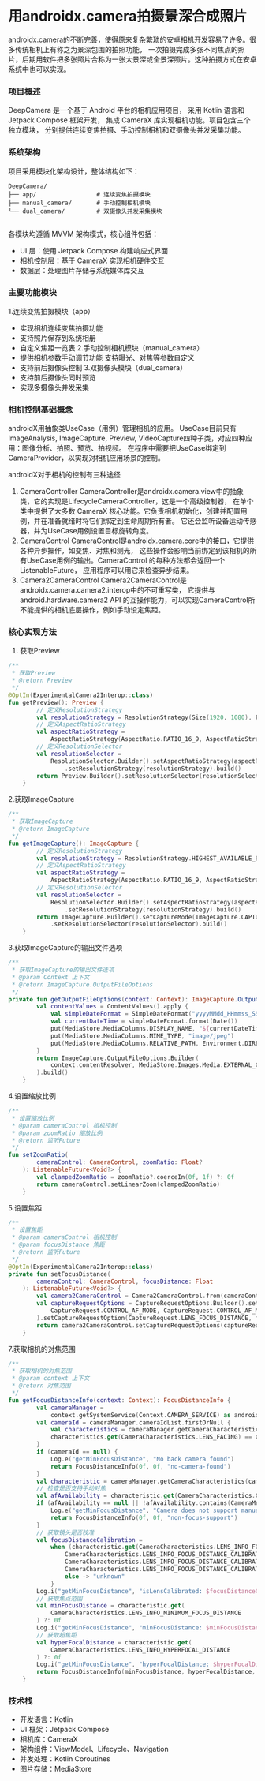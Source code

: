 
# 用androidx.camera拍摄景深合成照片

androidx.camera的不断完善，使得原来复杂繁琐的安卓相机开发容易了许多。很多传统相机上有称之为景深包围的拍照功能，
一次拍摄完成多张不同焦点的照片，后期用软件把多张照片合称为一张大景深或全景深照片。这种拍摄方式在安卓系统中也可以实现。


### 项目概述
DeepCamera 是一个基于 Android 平台的相机应用项目，
采用 Kotlin 语言和 Jetpack Compose 框架开发，
集成 CameraX 库实现相机功能。项目包含三个独立模块，
分别提供连续变焦拍摄、手动控制相机和双摄像头并发采集功能。
### 系统架构
项目采用模块化架构设计，整体结构如下：

```language  
DeepCamera/  
├── app/                 # 连续变焦拍摄模块  
├── manual_camera/       # 手动控制相机模块  
└── dual_camera/         # 双摄像头并发采集模块  
  
```
各模块均遵循 MVVM 架构模式，核心组件包括：
- UI 层：使用 Jetpack Compose 构建响应式界面
- 相机控制层：基于 CameraX 实现相机硬件交互
- 数据层：处理图片存储与系统媒体库交互

### 主要功能模块
1.连续变焦拍摄模块（app）
- 实现相机连续变焦拍摄功能
- 支持照片保存到系统相册
- 自定义焦距一览表
2.手动控制相机模块（manual_camera）
- 提供相机参数手动调节功能 支持曝光、对焦等参数自定义
- 支持前后摄像头控制
3.双摄像头模块（dual_camera）
- 支持前后摄像头同时预览
- 实现多摄像头并发采集
### 相机控制基础概念
androidX用抽象类UseCase（用例）管理相机的应用。
UseCase目前只有ImageAnalysis, ImageCapture, Preview, VideoCapture四种子类，对应四种应用：图像分析、拍照、预览、拍视频。
在程序中需要把UseCase绑定到CameraProvider，以实现对相机应用场景的控制。

androidX对于相机的控制有三种途径
1. CameraController
   CameraController是androidx.camera.view中的抽象类，它的实现是LifecycleCameraController，这是一个高级控制器，
在单个类中提供了大多数 CameraX 核心功能。它负责相机初始化，创建并配置用例，并在准备就绪时将它们绑定到生命周期所有者。
它还会监听设备运动传感器，并为UseCase用例设置目标旋转角度。
2. CameraControl
   CameraControl是androidx.camera.core中的接口，它提供各种异步操作，如变焦、对焦和测光，
这些操作会影响当前绑定到该相机的所有UseCase用例的输出。CameraControl 的每种方法都会返回一个 ListenableFuture，
应用程序可以用它来检查异步结果。
3. Camera2CameraControl
   Camera2CameraControl是androidx.camera.camera2.interop中的不可重写类，
它提供与 android.hardware.camera2 API 的互操作能力，可以实现CameraControl所不能提供的相机底层操作，例如手动设定焦距。

### 核心实现方法
1. 获取Preview
```kotlin
/**
 * 获取Preview
 * @return Preview
 */
@OptIn(ExperimentalCamera2Interop::class)
fun getPreview(): Preview {
        // 定义ResolutionStrategy
        val resolutionStrategy = ResolutionStrategy(Size(1920, 1080), FALLBACK_RULE_CLOSEST_LOWER)
        // 定义AspectRatioStrategy
        val aspectRatioStrategy =
            AspectRatioStrategy(AspectRatio.RATIO_16_9, AspectRatioStrategy.FALLBACK_RULE_AUTO)
        // 定义ResolutionSelector
        val resolutionSelector =
            ResolutionSelector.Builder().setAspectRatioStrategy(aspectRatioStrategy)
                .setResolutionStrategy(resolutionStrategy).build()
        return Preview.Builder().setResolutionSelector(resolutionSelector).build()
    }
```

2.获取ImageCapture
```kotlin
/**
 * 获取ImageCapture
 * @return ImageCapture
 */
fun getImageCapture(): ImageCapture {
        // 定义ResolutionStrategy
        val resolutionStrategy = ResolutionStrategy.HIGHEST_AVAILABLE_STRATEGY
        // 定义AspectRatioStrategy
        val aspectRatioStrategy =
            AspectRatioStrategy(AspectRatio.RATIO_16_9, AspectRatioStrategy.FALLBACK_RULE_AUTO)
        // 定义ResolutionSelector
        val resolutionSelector =
            ResolutionSelector.Builder().setAspectRatioStrategy(aspectRatioStrategy)
                .setResolutionStrategy(resolutionStrategy).build()
        return ImageCapture.Builder().setCaptureMode(ImageCapture.CAPTURE_MODE_MINIMIZE_LATENCY)
            .setResolutionSelector(resolutionSelector).build()
    }
```

3.获取ImageCapture的输出文件选项
```kotlin
/**
 * 获取ImageCapture的输出文件选项
 * @param Context 上下文
 * @return ImageCapture.OutputFileOptions
 */
private fun getOutputFileOptions(context: Context): ImageCapture.OutputFileOptions {
        val contentValues = ContentValues().apply {
            val simpleDateFormat = SimpleDateFormat("yyyyMMdd_HHmmss_SSS", Locale.getDefault())
            val currentDateTime = simpleDateFormat.format(Date())
            put(MediaStore.MediaColumns.DISPLAY_NAME, "${currentDateTime}.jpg")
            put(MediaStore.MediaColumns.MIME_TYPE, "image/jpeg")
            put(MediaStore.MediaColumns.RELATIVE_PATH, Environment.DIRECTORY_PICTURES)
        }
        return ImageCapture.OutputFileOptions.Builder(
            context.contentResolver, MediaStore.Images.Media.EXTERNAL_CONTENT_URI, contentValues
        ).build()
    }
```

4.设置缩放比例
```kotlin
/**
 * 设置缩放比例
 * @param cameraControl 相机控制
 * @param zoomRatio 缩放比例
 * @return 监听Future
 */
fun setZoomRatio(
        cameraControl: CameraControl, zoomRatio: Float?
    ): ListenableFuture<Void?> {
        val clampedZoomRatio = zoomRatio?.coerceIn(0f, 1f) ?: 0f
        return cameraControl.setLinearZoom(clampedZoomRatio)
    }
```
5.设置焦距

```kotlin
/**
 * 设置焦距
 * @param cameraControl 相机控制
 * @param focusDistance 焦距
 * @return 监听Future
 */
@OptIn(ExperimentalCamera2Interop::class)
private fun setFocusDistance(
        cameraControl: CameraControl, focusDistance: Float
    ): ListenableFuture<Void?> {
        val camera2CameraControl = Camera2CameraControl.from(cameraControl)
        val captureRequestOptions = CaptureRequestOptions.Builder().setCaptureRequestOption(
            CaptureRequest.CONTROL_AF_MODE, CaptureRequest.CONTROL_AF_MODE_OFF
        ).setCaptureRequestOption(CaptureRequest.LENS_FOCUS_DISTANCE, focusDistance).build()
        return camera2CameraControl.setCaptureRequestOptions(captureRequestOptions)
    }
```

7.获取相机的对焦范围

```kotlin
/**
 * 获取相机的对焦范围
 * @param context 上下文
 * @return 对焦范围
 */
fun getFocusDistanceInfo(context: Context): FocusDistanceInfo {
        val cameraManager =
            context.getSystemService(Context.CAMERA_SERVICE) as android.hardware.camera2.CameraManager
        val cameraId = cameraManager.cameraIdList.firstOrNull {
            val characteristics = cameraManager.getCameraCharacteristics(it)
            characteristics.get(CameraCharacteristics.LENS_FACING) == CameraMetadata.LENS_FACING_BACK
        }
        if (cameraId == null) {
            Log.e("getMinFocusDistance", "No back camera found")
            return FocusDistanceInfo(0f, 0f, "no-camera-found")
        }
        val characteristic = cameraManager.getCameraCharacteristics(cameraId)
        // 检查是否支持手动对焦
        val afAvailability = characteristic.get(CameraCharacteristics.CONTROL_AF_AVAILABLE_MODES)
        if (afAvailability == null || !afAvailability.contains(CameraMetadata.CONTROL_AF_MODE_OFF)) {
            Log.e("getMinFocusDistance", "Camera does not support manual focus")
            return FocusDistanceInfo(0f, 0f, "non-focus-support")
        }
        // 获取镜头是否校准
        val focusDistanceCalibration =
            when (characteristic.get(CameraCharacteristics.LENS_INFO_FOCUS_DISTANCE_CALIBRATION)) {
                CameraCharacteristics.LENS_INFO_FOCUS_DISTANCE_CALIBRATION_UNCALIBRATED -> "uncalibrated"
                CameraCharacteristics.LENS_INFO_FOCUS_DISTANCE_CALIBRATION_CALIBRATED -> "calibrated"
                CameraCharacteristics.LENS_INFO_FOCUS_DISTANCE_CALIBRATION_APPROXIMATE -> "approximate"
                else -> "unknown"
            }
        Log.i("getMinFocusDistance", "isLensCalibrated: $focusDistanceCalibration")
        // 获取焦点范围
        val minFocusDistance = characteristic.get(
            CameraCharacteristics.LENS_INFO_MINIMUM_FOCUS_DISTANCE
        ) ?: 0f
        Log.i("getMinFocusDistance", "minFocusDistance: $minFocusDistance")
        // 获取超焦距
        val hyperFocalDistance = characteristic.get(
            CameraCharacteristics.LENS_INFO_HYPERFOCAL_DISTANCE
        ) ?: 0f
        Log.i("getMinFocusDistance", "hyperFocalDistance: $hyperFocalDistance")
        return FocusDistanceInfo(minFocusDistance, hyperFocalDistance, focusDistanceCalibration)
    }
```

### 技术栈
- 开发语言：Kotlin
- UI 框架：Jetpack Compose
- 相机库：CameraX
- 架构组件：ViewModel、Lifecycle、Navigation
- 并发处理：Kotlin Coroutines
- 图片存储：MediaStore
